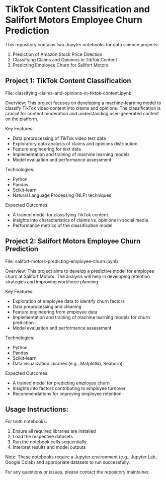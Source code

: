 TikTok Content Classification and Salifort Motors Employee Churn Prediction
===========================================================================

This repository contains two Jupyter notebooks for data science projects:

1. Prediction of Amazon Stock Price Direction
2. Classifying Claims and Opinions in TikTok Content
3. Predicting Employee Churn for Salifort Motors

Project 1: TikTok Content Classification
---------------------------------------

File: classifying-claims-and-opinions-in-tiktok-content.ipynb

Overview:
This project focuses on developing a machine-learning model to classify TikTok video content into claims and opinions. The classification is crucial for content moderation and understanding user-generated content on the platform.

Key Features:
- Data preprocessing of TikTok video text data
- Exploratory data analysis of claims and opinions distribution
- Feature engineering for text data
- Implementation and training of machine learning models
- Model evaluation and performance assessment

Technologies:
- Python
- Pandas
- Scikit-learn
- Natural Language Processing (NLP) techniques

Expected Outcomes:
- A trained model for classifying TikTok content
- Insights into characteristics of claims vs. opinions in social media
- Performance metrics of the classification model

Project 2: Salifort Motors Employee Churn Prediction
---------------------------------------------------

File: salifort-motors-predicting-employee-churn.ipynb

Overview:
This project aims to develop a predictive model for employee churn at Salifort Motors. The analysis will help in developing retention strategies and improving workforce planning.

Key Features:
- Exploration of employee data to identify churn factors
- Data preprocessing and cleaning
- Feature engineering from employee data
- Implementation and training of machine learning models for churn prediction
- Model evaluation and performance assessment

Technologies:
- Python
- Pandas
- Scikit-learn
- Data visualization libraries (e.g., Matplotlib, Seaborn)

Expected Outcomes:
- A trained model for predicting employee churn
- Insights into factors contributing to employee turnover
- Recommendations for improving employee retention

Usage Instructions:
-------------------

For both notebooks:
1. Ensure all required libraries are installed
2. Load the respective datasets
3. Run the notebook cells sequentially
4. Interpret results and model outputs

Note: These notebooks require a Jupyter environment (e.g., Jupyter Lab, Google Colab) and appropriate datasets to run successfully.

For any questions or issues, please contact the repository maintainer.
